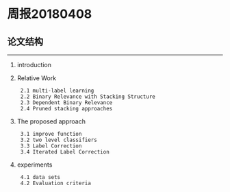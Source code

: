 ﻿# 周报20180408

## 论文结构

---

1. introduction

2. Relative Work

		2.1 multi-label learning
		2.2 Binary Relevance with Stacking Structure
		2.3 Dependent Binary Relevance
		2.4 Pruned stacking approaches
		
3. The proposed approach

		3.1 improve function
		3.2 two level classifiers
		3.3 Label Correction
		3.4 Iterated Label Correction
		
4. experiments

		4.1 data sets
		4.2 Evaluation criteria